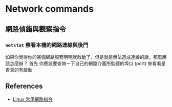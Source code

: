 # Network commands


## 網路偵錯與觀察指令
### `netstat` 察看本機的網路連線與後門
如果你覺得你的某個網路服務明明就啟動了，但是就是無法造成連線的話，那麼應該怎麼辦？ 首先
你應該要查詢一下自己的網路介面所監聽的埠口 (port) 來看看是否真的有啟動


## References
* [Linux 常用網路指令](http://linux.vbird.org/linux_server/0140networkcommand.php)
